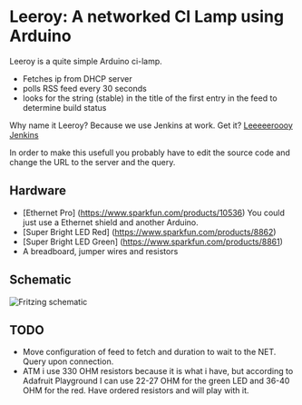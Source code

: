 Leeroy: A networked CI Lamp using Arduino
=========================================

Leeroy is a quite simple Arduino ci-lamp. 

 - Fetches ip from DHCP server
 - polls RSS feed every 30 seconds
 - looks for the string (stable) in the title of the first entry in the
   feed to determine build status

Why name it Leeroy? Because we use Jenkins at work. Get it? [Leeeeeroooy Jenkins](https://en.wikipedia.org/wiki/Leeroy_Jenkins)

In order to make this usefull you probably have to edit the source code
and change the URL to the server and the query.

Hardware
--------
 - [Ethernet Pro] (https://www.sparkfun.com/products/10536) You could just use a Ethernet shield and another Arduino.
 - [Super Bright LED Red] (https://www.sparkfun.com/products/8862)
 - [Super Bright LED Green] (https://www.sparkfun.com/products/8861)
 - A breadboard, jumper wires and resistors

Schematic
---------
![Fritzing schematic](https://raw.github.com/bjartek/leeroy/master/Leeroy_bb.png)

TODO
-----
 - Move configuration of feed to fetch and duration to wait to the NET.  Query upon connection.
 - ATM i use 330 OHM resistors because it is what i have, but according to Adafruit Playground I can use 22-27 OHM for the green LED and 36-40 OHM for the red. Have ordered resistors and will play with it. 


